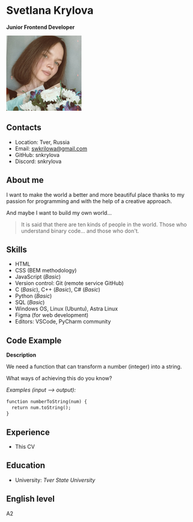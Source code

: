 # Svetlana Krylova

**Junior Frontend Developer**

![Svetlana Krylova](/assets/img/my-photo.jpg)

## Contacts

- Location: Tver, Russia
- Email: swkrilowa@gmail.com
- GitHub: snkrylova
- Discord: snkrylova

## About me

I want to make the world a better and more beautiful place thanks to my passion for programming and with the help of a creative approach.

And maybe I want to build my own world...

> It is said that there are ten kinds of people in the world. Those who understand binary code... and those who don't.

## Skills

- HTML
- CSS (BEM methodology)
- JavaScript (_Basic_)
- Version control: Git (remote service GitHub)
- C (_Basic_), C++ (_Basic_), C# (_Basic_)
- Python (_Basic_)
- SQL (_Basic_)
- Windows OS, Linux (Ubuntu), Astra Linux
- Figma (for web development)
- Editors: VSCode, PyCharm community

## Code Example

**Description**

We need a function that can transform a number (integer) into a string.

What ways of achieving this do you know?

_Examples (input --> output):_

```
function numberToString(num) {
  return num.toString();
}
```

## Experience

- This CV

## Education

- University: _Tver State University_

## English level

A2
